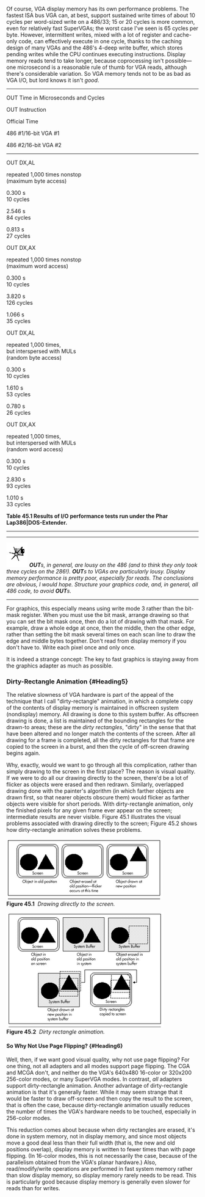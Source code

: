 Of course, VGA display memory has its own performance problems. The
fastest ISA bus VGA can, at best, support sustained write times of about
10 cycles per word-sized write on a 486/33; 15 or 20 cycles is more
common, even for relatively fast SuperVGAs; the worst case I've seen is
65 cycles per byte. However, intermittent writes, mixed with a lot of
register and cache-only code, can effectively execute in one cycle,
thanks to the caching design of many VGAs and the 486's 4-deep write
buffer, which stores pending writes while the CPU continues executing
instructions. Display memory reads tend to take longer, because
coprocessing isn't possible—one microsecond is a reasonable rule of
thumb for VGA reads, although there's considerable variation. So VGA
memory tends not to be as bad as VGA I/O, but lord knows it isn't
*good*.

* * * * *

OUT Time in Microseconds and Cycles

OUT Instruction

Official Time

486 \#1/16-bit VGA \#1

486 \#2/16-bit VGA \#2

* * * * *

OUT DX,AL

repeated 1,000 times nonstop\
 (maximum byte access)

0.300 s\
 10 cycles

2.546 s\
 84 cycles

0.813 s\
 27 cycles

OUT DX,AX

repeated 1,000 times nonstop\
 (maximum word access)

0.300 s\
 10 cycles

3.820 s\
 126 cycles

1.066 s\
 35 cycles

OUT DX,AL

repeated 1,000 times,\
 but interspersed with MULs\
 (random byte access)

0.300 s\
 10 cycles

1.610 s\
 53 cycles

0.780 s\
 26 cycles

OUT DX,AX

repeated 1,000 times,\
 but interspersed with MULs\
 (random word access)

0.300 s\
 10 cycles

2.830 s\
 93 cycles

1.010 s\
 33 cycles

**Table 45.1 Results of I/O performance tests run under the Phar
Lap386|DOS-Extender.**

* * * * *

  ------------------- -------------------------------------------------------------------------------------------------------------------------------------------------------------------------------------------------------------------------------------------------------------------------------------------------------------------------------------------
  ![](images/i.jpg)   ***OUT**s, in general, are lousy on the 486 (and to think they only took three cycles on the 286!). **OUT**s to VGAs are particularly lousy. Display memory performance is pretty poor, especially for reads. The conclusions are obvious, I would hope. Structure your graphics code, and, in general, all 486 code, to avoid **OUT**s.*
  ------------------- -------------------------------------------------------------------------------------------------------------------------------------------------------------------------------------------------------------------------------------------------------------------------------------------------------------------------------------------

For graphics, this especially means using write mode 3 rather than the
bit-mask register. When you must use the bit mask, arrange drawing so
that you can set the bit mask once, then do a lot of drawing with that
mask. For example, draw a whole edge at once, then the middle, then the
other edge, rather than setting the bit mask several times on each scan
line to draw the edge and middle bytes together. Don't read from display
memory if you don't have to. Write each pixel once and only once.

It is indeed a strange concept: The key to fast graphics is staying away
from the graphics adapter as much as possible.

### Dirty-Rectangle Animation {#Heading5}

The relative slowness of VGA hardware is part of the appeal of the
technique that I call "dirty-rectangle" animation, in which a complete
copy of the contents of display memory is maintained in offscreen system
(nondisplay) memory. All drawing is done to this system buffer. As
offscreen drawing is done, a list is maintained of the bounding
rectangles for the drawn-to areas; these are the *dirty rectangles*,
"dirty" in the sense that that have been altered and no longer match the
contents of the screen. After all drawing for a frame is completed, all
the dirty rectangles for that frame are copied to the screen in a burst,
and then the cycle of off-screen drawing begins again.

Why, exactly, would we want to go through all this complication, rather
than simply drawing to the screen in the first place? The reason is
visual quality. If we were to do all our drawing directly to the screen,
there'd be a lot of flicker as objects were erased and then redrawn.
Similarly, overlapped drawing done with the painter's algorithm (in
which farther objects are drawn first, so that nearer objects obscure
them) would flicker as farther objects were visible for short periods.
With dirty-rectangle animation, only the finished pixels for any given
frame ever appear on the screen; intermediate results are never visible.
Figure 45.1 illustrates the visual problems associated with drawing
directly to the screen; Figure 45.2 shows how dirty-rectangle animation
solves these problems.

![](images/45-01.jpg)\
 **Figure 45.1**  *Drawing directly to the screen.*

![](images/45-02.jpg)\
 **Figure 45.2**  *Dirty rectangle animation.*

#### So Why Not Use Page Flipping? {#Heading6}

Well, then, if we want good visual quality, why not use page flipping?
For one thing, not all adapters and all modes support page flipping. The
CGA and MCGA don't, and neither do the VGA's 640x480 16-color or 320x200
256-color modes, or many SuperVGA modes. In contrast, *all* adapters
support dirty-rectangle animation. Another advantage of dirty-rectangle
animation is that it's generally faster. While it may seem strange that
it would be faster to draw off-screen and then copy the result to the
screen, that is often the case, because dirty-rectangle animation
usually reduces the number of times the VGA's hardware needs to be
touched, especially in 256-color modes.

This reduction comes about because when dirty rectangles are erased,
it's done in system memory, not in display memory, and since most
objects move a good deal less than their full width (that is, the new
and old positions overlap), display memory is written to fewer times
than with page flipping. (In 16-color modes, this is not necessarily the
case, because of the parallelism obtained from the VGA's planar
hardware.) Also, read/modify/write operations are performed in fast
system memory rather than slow display memory, so display memory rarely
needs to be read. This is particularly good because display memory is
generally even slower for reads than for writes.
